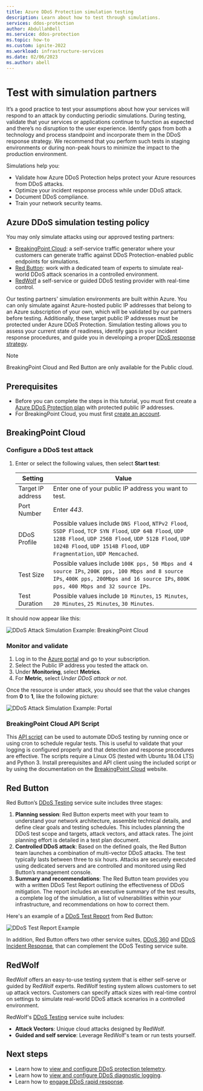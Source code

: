 ```yaml
---
title: Azure DDoS Protection simulation testing
description: Learn about how to test through simulations.
services: ddos-protection
author: AbdullahBell
ms.service: ddos-protection
ms.topic: how-to
ms.custom: ignite-2022
ms.workload: infrastructure-services
ms.date: 02/06/2023
ms.author: abell
---
```


# Test with simulation partners

It’s a good practice to test your assumptions about how your services will respond to an attack by conducting periodic simulations. During testing, validate that your services or applications continue to function as expected and there’s no disruption to the user experience. Identify gaps from both a technology and process standpoint and incorporate them in the DDoS response strategy. We recommend that you perform such tests in staging environments or during non-peak hours to minimize the impact to the production environment.

Simulations help you:
- Validate how Azure DDoS Protection helps protect your Azure resources from DDoS attacks.
- Optimize your incident response process while under DDoS attack.
- Document DDoS compliance.
- Train your network security teams.

## Azure DDoS simulation testing policy

You may only simulate attacks using our approved testing partners:
- [BreakingPoint Cloud](https://www.ixiacom.com/products/breakingpoint-cloud): a self-service traffic generator where your customers can generate traffic against DDoS Protection-enabled public endpoints for simulations. 
- [Red Button](https://www.red-button.net/): work with a dedicated team of experts to simulate real-world DDoS attack scenarios in a controlled environment.
- [RedWolf](https://www.redwolfsecurity.com/services/#cloud-ddos) a self-service or guided DDoS testing provider with real-time control.

Our testing partners' simulation environments are built within Azure. You can only simulate against Azure-hosted public IP addresses that belong to an Azure subscription of your own, which will be validated by our partners before testing. Additionally, these target public IP addresses must be protected under Azure DDoS Protection. Simulation testing allows you to assess your current state of readiness, identify gaps in your incident response procedures, and guide you in developing a proper [DDoS response strategy](ddos-response-strategy.md). 



> [!NOTE]
> BreakingPoint Cloud and Red Button are only available for the Public cloud.

## Prerequisites

- Before you can complete the steps in this tutorial, you must first create a [Azure DDoS Protection plan](manage-ddos-protection.md) with protected public IP addresses.
- For BreakingPoint Cloud, you must first [create an account](https://www.ixiacom.com/products/breakingpoint-cloud). 

## BreakingPoint Cloud
### Configure a DDoS test attack

1. Enter or select the following values, then select **Start test**:

    |Setting        |Value                                              |
    |---------      |---------                                          |
    |Target IP address           | Enter one of your public IP address you want to test.                     |
    |Port Number   | Enter _443_.                       |
    |DDoS Profile | Possible values include `DNS Flood`, `NTPv2 Flood`, `SSDP Flood`, `TCP SYN Flood`, `UDP 64B Flood`, `UDP 128B Flood`, `UDP 256B Flood`, `UDP 512B Flood`, `UDP 1024B Flood`, `UDP 1514B Flood`, `UDP Fragmentation`, `UDP Memcached`.|
    |Test Size       | Possible values include `100K pps, 50 Mbps and 4 source IPs`, `200K pps, 100 Mbps and 8 source IPs`, `400K pps, 200Mbps and 16 source IPs`, `800K pps, 400 Mbps and 32 source IPs`.                                  |
    |Test Duration | Possible values include `10 Minutes`, `15 Minutes`, `20 Minutes`, `25 Minutes`, `30 Minutes`.|

It should now appear like this:

![DDoS Attack Simulation Example: BreakingPoint Cloud](./media/ddos-attack-simulation/ddos-attack-simulation-example-1.png)

### Monitor and validate

1. Log in to the [Azure portal](https://portal.azure.com) and go to your subscription.
1. Select the Public IP address you tested the attack on.
1. Under **Monitoring**, select **Metrics**.
1. For **Metric**, select _Under DDoS attack or not_.

Once the resource is under attack, you should see that the value changes from **0** to **1**, like the following picture:

![DDoS Attack Simulation Example: Portal](./media/ddos-attack-simulation/ddos-attack-simulation-example-2.png)

### BreakingPoint Cloud API Script

This [API script](https://aka.ms/ddosbreakingpoint) can be used to automate DDoS testing by running once or using cron to schedule regular tests. This is useful to validate that your logging is configured properly and that detection and response procedures are effective. The scripts require a Linux OS (tested with Ubuntu 18.04 LTS) and Python 3. Install prerequisites and API client using the included script or by using the documentation on the [BreakingPoint Cloud](https://www.ixiacom.com/products/breakingpoint-cloud) website.

## Red Button

Red Button’s [DDoS Testing](https://www.red-button.net/ddos-testing/) service suite includes three stages:

1. **Planning session**: Red Button experts meet with your team to understand your network architecture, assemble technical details, and define clear goals and testing schedules. This includes planning the DDoS test scope and targets, attack vectors, and attack rates. The joint planning effort is detailed in a test plan document.
1. **Controlled DDoS attack**: Based on the defined goals, the Red Button team launches a combination of multi-vector DDoS attacks. The test typically lasts between three to six hours. Attacks are securely executed using dedicated servers and are controlled and monitored using Red Button’s management console.
1. **Summary and recommendations**: The Red Button team provides you with a written DDoS Test Report outlining the effectiveness of DDoS mitigation. The report includes an executive summary of the test results, a complete log of the simulation, a list of vulnerabilities within your infrastructure, and recommendations on how to correct them.

Here's an example of a [DDoS Test Report](https://www.red-button.net/wp-content/uploads/2021/06/DDoS-Test-Report-Example-with-Analysis.pdf) from Red Button:

![DDoS Test Report Example](./media/ddos-attack-simulation/red-button-test-report-example.png)

In addition, Red Button offers two other service suites, [DDoS 360](https://www.red-button.net/prevent-ddos-attacks-with-ddos360/) and [DDoS Incident Response](https://www.red-button.net/ddos-incident-response/), that can complement the DDoS Testing service suite.

## RedWolf

RedWolf offers an easy-to-use testing system that is either self-serve or guided by RedWolf experts. RedWolf testing system allows customers to set up attack vectors. Customers can specify attack sizes with real-time control on settings to simulate real-world DDoS attack scenarios in a controlled environment.

RedWolf's [DDoS Testing](https://www.redwolfsecurity.com/services/) service suite includes:

   - **Attack Vectors**: Unique cloud attacks designed by RedWolf.
   - **Guided and self service**: Leverage RedWolf's team or run tests yourself.



## Next steps

- Learn how to [view and configure DDoS protection telemetry](telemetry.md).
- Learn how to [view and configure DDoS diagnostic logging](diagnostic-logging.md).
- Learn how to [engage DDoS rapid response](ddos-rapid-response.md).

